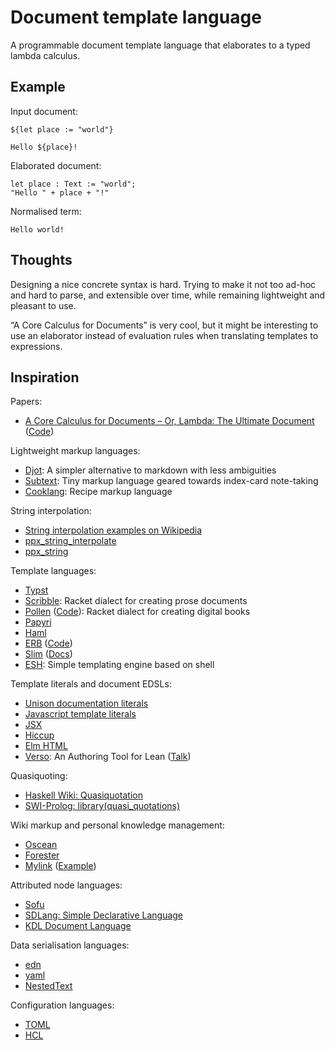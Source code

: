# Document template language

A programmable document template language that elaborates to a typed lambda
calculus.

## Example

<!-- TODO: use mdx to text the following example -->

Input document:

```text
${let place := "world"}

Hello ${place}!
```

Elaborated document:

```
let place : Text := "world";
"Hello " + place + "!"
```

Normalised term:

```
Hello world!
```

## Thoughts

Designing a nice concrete syntax is hard. Trying to make it not too ad-hoc and
hard to parse, and extensible over time, while remaining lightweight and
pleasant to use.

“A Core Calculus for Documents” is very cool, but it might be interesting to use
an elaborator instead of evaluation rules when translating templates to
expressions.

## Inspiration

Papers:

- [A Core Calculus for Documents – Or, Lambda: The Ultimate Document](https://blog.brownplt.org/2023/12/28/document-calculus.html)
  ([Code](https://github.com/cognitive-engineering-lab/document-calculus))

Lightweight markup languages:

- [Djot](https://djot.net/): A simpler alternative to markdown with less ambiguities
- [Subtext](https://github.com/subconsciousnetwork/subtext): Tiny markup language geared towards index-card note-taking
- [Cooklang](https://cooklang.org/): Recipe markup language

String interpolation:

- [String interpolation examples on Wikipedia](https://en.wikipedia.org/wiki/String_interpolation#Examples)
- [ppx_string_interpolate](https://github.com/sheijk/ppx_string_interpolate)
- [ppx_string](https://github.com/janestreet/ppx_string)

Template languages:

- [Typst](https://typst.app/)
- [Scribble](https://docs.racket-lang.org/scribble/):
  Racket dialect for creating prose documents
- [Pollen](https://docs.racket-lang.org/pollen/) ([Code](https://git.matthewbutterick.com/mbutterick/pollen)):
  Racket dialect for creating digital books
- [Papyri](https://kaya3.github.io/papyri/)
- [Haml](https://haml.info/)
- [ERB](https://docs.ruby-lang.org/en/master/ERB.html) ([Code](https://github.com/ruby/erb))
- [Slim](https://slim-template.github.io/) ([Docs](https://rubydoc.info/gems/slim/frames))
- [ESH](https://github.com/jirutka/esh): Simple templating engine based on shell

Template literals and document EDSLs:

- [Unison documentation literals](https://www.unison-lang.org/docs/usage-topics/documentation/)
- [Javascript template literals](https://developer.mozilla.org/en-US/docs/Web/JavaScript/Reference/Template_literals)
- [JSX](https://facebook.github.io/jsx/)
- [Hiccup](https://github.com/weavejester/hiccup)
- [Elm HTML](https://package.elm-lang.org/packages/elm/html/latest/)
- [Verso](https://github.com/leanprover/verso/): An Authoring Tool for Lean ([Talk](https://www.youtube.com/watch?v=dv_vmVs3SQQ))

Quasiquoting:

- [Haskell Wiki: Quasiquotation](https://wiki.haskell.org/Quasiquotation)
- [SWI-Prolog: library(quasi_quotations)](https://www.swi-prolog.org/pldoc/man?section=quasiquotations)

Wiki markup and personal knowledge management:

- [Oscean](https://wiki.xxiivv.com/site/oscean.html)
- [Forester](https://github.com/jonsterling/ocaml-forester)
- [Mylink](https://github.com/kalyani-tt/mylink) ([Example](https://github.com/kalyani-tt/kalyani-tt.github.io))

Attributed node languages:

- [Sofu](https://sofu.sourceforge.net)
- [SDLang: Simple Declarative Language](https://sdlang.org/)
- [KDL Document Language](https://kdl.dev/)

Data serialisation languages:

- [edn](https://github.com/edn-format/edn)
- [yaml](https://yaml.org/)
- [NestedText](https://nestedtext.org/)

Configuration languages:

- [TOML](https://toml.io/)
- [HCL](https://github.com/hashicorp/hcl)

